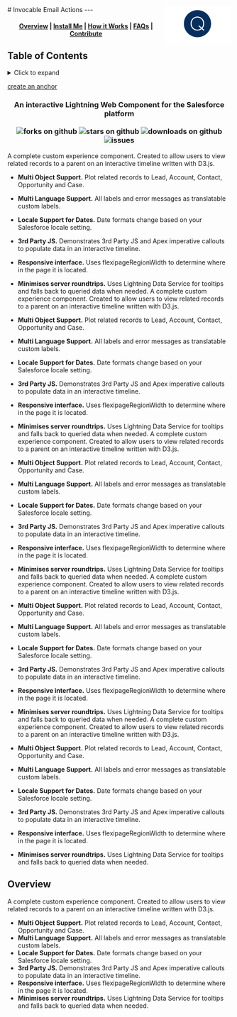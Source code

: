 <img align="right" width="150" src="/images/q_logo.png">
# Invocable Email Actions
---

<h4 align="center">
	<a href="#overview">Overview</a> |
	<a href="#installation-instructions">Install Me</a> |
	<a href="#how-it-works">How it Works</a> |
	<a href="#faqs">FAQs</a> |
	<a href="#contributing">Contribute</a>
</h4>

## Table of Contents

<details>
<summary>Click to expand</summary>

- [About](#about)
- [Install](#install)
- [Usage](#usage)
  * [API](#api)
  * [Configuration Options](#configuration-options)
- [CLI Usage](#cli-usage)
- [Transforms](#transforms)
  * [CODE](#code)
  * [REMOTE](#remote)
  * [TOC](#toc)
- [Running Async transforms](#running-async-transforms)
- [🔌 Third Party Plugins](#%F0%9F%94%8C-third-party-plugins)
- [Adding Custom Transforms](#adding-custom-transforms)
- [Plugin Example](#plugin-example)
- [Other usage examples](#other-usage-examples)
- [Custom Transform Demo](#custom-transform-demo)
- [Prior Art](#prior-art)
- [License](#license)

</details>


[create an anchor](#overview)


	
<h3 align="center">
	An interactive Lightning Web Component for the Salesforce platform<br><br>
	<a>
    		<img alt="forks on github"
		src="https://img.shields.io/github/forks/paull10au/qsyd_InvocableEmailActions?style=flat-square&logoColor=blue">
  	</a>
  	<a>
    		<img alt="stars on github"
		src="https://img.shields.io/github/stars/paull10au/qsyd_InvocableEmailActions?style=flat-square">
  	</a>
  	<a>
    		<img alt="downloads on github"
		src="https://img.shields.io/github/downloads/paull10au/qsyd_InvocableEmailActions/total?style=flat-square">
  	</a>
  	<a>
    		<img alt="issues"
		src="https://img.shields.io/github/issues-raw/dpaull10au/qsyd_InvocableEmailActions?style=flat-square">
  	</a>
</h3>

A complete custom experience component. Created to allow users to view related records to a parent on an interactive timeline written with D3.js.

- **Multi Object Support.** Plot related records to Lead, Account, Contact, Opportunity and Case.
- **Multi Language Support.** All labels and error messages as translatable custom labels.
- **Locale Support for Dates.** Date formats change based on your Salesforce locale setting.
- **3rd Party JS.** Demonstrates 3rd Party JS and Apex imperative callouts to populate data in an interactive timeline.
- **Responsive interface.** Uses flexipageRegionWidth to determine where in the page it is located.
- **Minimises server roundtrips.** Uses Lightning Data Service for tooltips and falls back to queried data when needed.
A complete custom experience component. Created to allow users to view related records to a parent on an interactive timeline written with D3.js.

- **Multi Object Support.** Plot related records to Lead, Account, Contact, Opportunity and Case.
- **Multi Language Support.** All labels and error messages as translatable custom labels.
- **Locale Support for Dates.** Date formats change based on your Salesforce locale setting.
- **3rd Party JS.** Demonstrates 3rd Party JS and Apex imperative callouts to populate data in an interactive timeline.
- **Responsive interface.** Uses flexipageRegionWidth to determine where in the page it is located.
- **Minimises server roundtrips.** Uses Lightning Data Service for tooltips and falls back to queried data when needed.
A complete custom experience component. Created to allow users to view related records to a parent on an interactive timeline written with D3.js.

- **Multi Object Support.** Plot related records to Lead, Account, Contact, Opportunity and Case.
- **Multi Language Support.** All labels and error messages as translatable custom labels.
- **Locale Support for Dates.** Date formats change based on your Salesforce locale setting.
- **3rd Party JS.** Demonstrates 3rd Party JS and Apex imperative callouts to populate data in an interactive timeline.
- **Responsive interface.** Uses flexipageRegionWidth to determine where in the page it is located.
- **Minimises server roundtrips.** Uses Lightning Data Service for tooltips and falls back to queried data when needed.
A complete custom experience component. Created to allow users to view related records to a parent on an interactive timeline written with D3.js.

- **Multi Object Support.** Plot related records to Lead, Account, Contact, Opportunity and Case.
- **Multi Language Support.** All labels and error messages as translatable custom labels.
- **Locale Support for Dates.** Date formats change based on your Salesforce locale setting.
- **3rd Party JS.** Demonstrates 3rd Party JS and Apex imperative callouts to populate data in an interactive timeline.
- **Responsive interface.** Uses flexipageRegionWidth to determine where in the page it is located.
- **Minimises server roundtrips.** Uses Lightning Data Service for tooltips and falls back to queried data when needed.
A complete custom experience component. Created to allow users to view related records to a parent on an interactive timeline written with D3.js.

- **Multi Object Support.** Plot related records to Lead, Account, Contact, Opportunity and Case.
- **Multi Language Support.** All labels and error messages as translatable custom labels.
- **Locale Support for Dates.** Date formats change based on your Salesforce locale setting.
- **3rd Party JS.** Demonstrates 3rd Party JS and Apex imperative callouts to populate data in an interactive timeline.
- **Responsive interface.** Uses flexipageRegionWidth to determine where in the page it is located.
- **Minimises server roundtrips.** Uses Lightning Data Service for tooltips and falls back to queried data when needed.

## Overview
A complete custom experience component. Created to allow users to view related records to a parent on an interactive timeline written with D3.js.

- **Multi Object Support.** Plot related records to Lead, Account, Contact, Opportunity and Case.
- **Multi Language Support.** All labels and error messages as translatable custom labels.
- **Locale Support for Dates.** Date formats change based on your Salesforce locale setting.
- **3rd Party JS.** Demonstrates 3rd Party JS and Apex imperative callouts to populate data in an interactive timeline.
- **Responsive interface.** Uses flexipageRegionWidth to determine where in the page it is located.
- **Minimises server roundtrips.** Uses Lightning Data Service for tooltips and falls back to queried data when needed.
